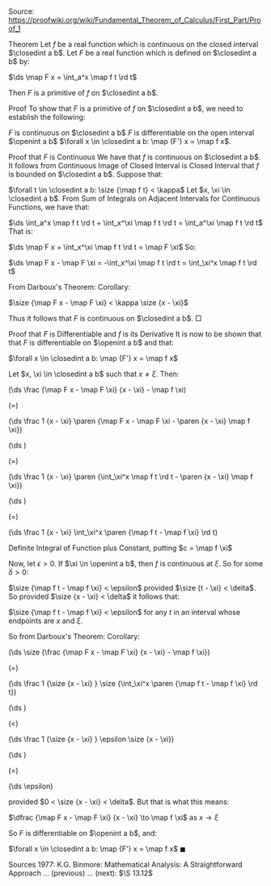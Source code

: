 # 

Source: https://proofwiki.org/wiki/Fundamental_Theorem_of_Calculus/First_Part/Proof_1



Theorem
Let $f$ be a real function which is continuous on the closed interval $\closedint a b$.
Let $F$ be a real function which is defined on $\closedint a b$ by:

$\ds \map F x = \int_a^x \map f t \rd t$

Then $F$ is a primitive of $f$ on $\closedint a b$.


Proof
To show that $F$ is a primitive of $f$ on $\closedint a b$, we need to establish the following:

$F$ is continuous on $\closedint a b$
$F$ is differentiable on the open interval $\openint a b$
$\forall x \in \closedint a b: \map {F'} x = \map f x$.


Proof that $F$ is Continuous
We have that $f$ is continuous on $\closedint a b$.
It follows from Continuous Image of Closed Interval is Closed Interval that $f$ is bounded on $\closedint a b$.
Suppose that:

$\forall t \in \closedint a b: \size {\map f t} < \kappa$
Let $x, \xi \in \closedint a b$.
From Sum of Integrals on Adjacent Intervals for Continuous Functions‎, we have that:

$\ds \int_a^x \map f t \rd t + \int_x^\xi \map f t \rd t = \int_a^\xi \map f t \rd t$
That is:

$\ds \map F x + \int_x^\xi \map f t \rd t = \map F \xi$
So:

$\ds \map F x - \map F \xi = -\int_x^\xi \map f t \rd t = \int_\xi^x \map f t \rd t$

From Darboux's Theorem: Corollary:

$\size {\map F x - \map F \xi} < \kappa \size {x - \xi}$

Thus it follows that $F$ is continuous on $\closedint a b$.
$\Box$


Proof that $F$ is Differentiable and $f$ is its Derivative
It is now to be shown that that $F$ is differentiable on $\openint a b$ and that:

$\forall x \in \closedint a b: \map {F'} x = \map f x$

Let $x, \xi \in \closedint a b$ such that $x \ne \xi$.
Then:














\(\ds \frac {\map F x - \map F \xi} {x - \xi} - \map f \xi\)

\(=\)







\(\ds \frac 1 {x - \xi} \paren {\map F x - \map F \xi - \paren {x - \xi} \map f \xi}\)




















\(\ds \)

\(=\)







\(\ds \frac 1 {x - \xi} \paren {\int_\xi^x \map f t \rd t - \paren {x - \xi} \map f \xi}\)




















\(\ds \)

\(=\)







\(\ds \frac 1 {x - \xi} \int_\xi^x \paren {\map f t - \map f \xi} \rd t\)





Definite Integral of Function plus Constant, putting $c = \map f \xi$




Now, let $\epsilon > 0$.
If $\xi \in \openint a b$, then $f$ is continuous at $\xi$.
So for some $\delta > 0$:

$\size {\map f t - \map f \xi} < \epsilon$
provided $\size {t - \xi} < \delta$.
So provided $\size {x - \xi} < \delta$ it follows that:

$\size {\map f t - \map f \xi} < \epsilon$
for any $t$ in an interval whose endpoints are $x$ and $\xi$.

So from Darboux's Theorem: Corollary:














\(\ds \size {\frac {\map F x - \map F \xi} {x - \xi} - \map f \xi}\)

\(=\)







\(\ds \frac 1 {\size {x - \xi} } \size {\int_\xi^x \paren {\map f t - \map f \xi} \rd t}\)




















\(\ds \)

\(<\)







\(\ds \frac 1 {\size {x - \xi} } \epsilon \size {x - \xi}\)




















\(\ds \)

\(=\)







\(\ds \epsilon\)









provided $0 < \size {x - \xi} < \delta$.
But that is what this means:

$\dfrac {\map F x - \map F \xi} {x - \xi} \to \map f \xi$ as $x \to \xi$

So $F$ is differentiable on $\openint a b$, and:

$\forall x \in \closedint a b: \map {F'} x = \map f x$
$\blacksquare$


Sources
1977: K.G. Binmore: Mathematical Analysis: A Straightforward Approach ... (previous) ... (next): $\S 13.12$




